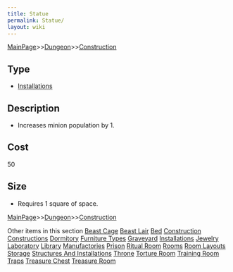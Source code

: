 ```yaml
---
title: Statue
permalink: Statue/
layout: wiki
---
```


[MainPage](/keeperrl_wiki/ "wikilink")>>[Dungeon](/keeperrl_wiki/Dungeon "wikilink")>>[Construction](/keeperrl_wiki/Construction "wikilink")

Type
----

-   [Installations](/keeperrl_wiki/Installations "wikilink")

Description
-----------

-   Increases minion population by 1.

Cost
----

50

Size
----

-   Requires 1 square of space.

[MainPage](/keeperrl_wiki/ "wikilink")>>[Dungeon](/keeperrl_wiki/Dungeon "wikilink")>>[Construction](/keeperrl_wiki/Construction "wikilink")

Other items in this section
    [Beast Cage](/keeperrl_wiki/Beast_Cage "wikilink")
    [Beast Lair](/keeperrl_wiki/Beast_Lair "wikilink")
    [Bed](/keeperrl_wiki/Bed "wikilink")
    [Construction](/keeperrl_wiki/Construction "wikilink")
    [Constructions](/keeperrl_wiki/Constructions "wikilink")
    [Dormitory](/keeperrl_wiki/Dormitory "wikilink")
    [Furniture Types](/keeperrl_wiki/Furniture_Types "wikilink")
    [Graveyard](/keeperrl_wiki/Graveyard "wikilink")
    [Installations](/keeperrl_wiki/Installations "wikilink")
    [Jewelry](/keeperrl_wiki/Jewelry "wikilink")
    [Laboratory](/keeperrl_wiki/Laboratory "wikilink")
    [Library](/keeperrl_wiki/Library "wikilink")
    [Manufactories](/keeperrl_wiki/Manufactories "wikilink")
    [Prison](/keeperrl_wiki/Prison "wikilink")
    [Ritual Room](/keeperrl_wiki/Ritual_Room "wikilink")
    [Rooms](/keeperrl_wiki/Rooms "wikilink")
    [Room Layouts](/keeperrl_wiki/Room_Layouts "wikilink")
    [Storage](/keeperrl_wiki/Storage "wikilink")
    [Structures And Installations](/keeperrl_wiki/Structures_And_Installations "wikilink")
    [Throne](/keeperrl_wiki/Throne "wikilink")
    [Torture Room](/keeperrl_wiki/Torture_Room "wikilink")
    [Training Room](/keeperrl_wiki/Training_Room "wikilink")
    [Traps](/keeperrl_wiki/Traps "wikilink")
    [Treasure Chest](/keeperrl_wiki/Treasure_Chest "wikilink")
    [Treasure Room](/keeperrl_wiki/Treasure_Room "wikilink")
